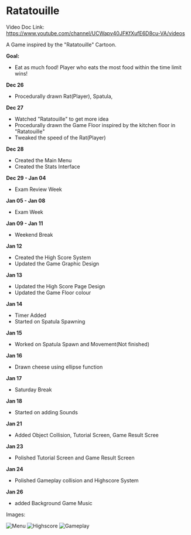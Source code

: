 Ratatouille
==============
Video Doc Link: https://www.youtube.com/channel/UCWapv40JFKfXufE6D8cu-VA/videos

A Game inspired by the "Ratatouille" Cartoon.

<b>Goal:</b> 
- Eat as much food! Player who eats the most food within the time limit wins!

<b>Dec 26</b>
- Procedurally drawn Rat(Player), Spatula,

<b>Dec 27</b>
- Watched "Ratatouille" to get more idea
- Procedurally drawn the Game Floor inspired by the kitchen floor in "Ratatouille"
- Tweaked the speed of the Rat(Player)

<b>Dec 28</b>
- Created the Main Menu
- Created the Stats Interface

<b>Dec 29 - Jan 04</b>
- Exam Review Week

<b>Jan 05 - Jan 08</b>
- Exam Week
 
<b>Jan 09 - Jan 11</b>
- Weekend Break

<b>Jan 12</b>
- Created the High Score System
- Updated the Game Graphic Design

<b>Jan 13</b>
- Updated the High Score Page Design
- Updated the Game Floor colour

<b>Jan 14</b>
- Timer Added
- Started on Spatula Spawning

<b>Jan 15</b>
- Worked on Spatula Spawn and Movement(Not finished)

<b>Jan 16</b>
- Drawn cheese using ellipse function

<b>Jan 17</b>
- Saturday Break 

<b>Jan 18</b>
- Started on adding Sounds

<b>Jan 21</b>
- Added Object Collision, Tutorial Screen, Game Result Scree

<b>Jan 23</b>
- Polished Tutorial Screen and Game Result Screen
 
<b>Jan 24</b>
- Polished Gameplay collision and Highscore System

<b>Jan 26</b>
- added Background Game Music
 
Images:

![Menu](http://i1202.photobucket.com/albums/bb368/k_seno/r_zps41d2e6e5.jpg)
![Highscore](http://i1202.photobucket.com/albums/bb368/k_seno/r2_zpsd431617d.jpg)
![Gameplay](http://i1202.photobucket.com/albums/bb368/k_seno/3_zps1dbf112e.jpg)



